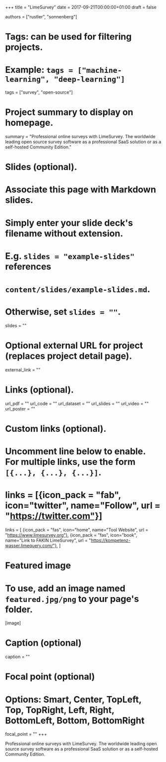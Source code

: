+++
title = "LimeSurvey"
date = 2017-09-21T00:00:00+01:00
draft = false

authors = ["rustler", "sonnenberg"]

# Tags: can be used for filtering projects.
# Example: `tags = ["machine-learning", "deep-learning"]`
tags = ["survey", "open-source"]

# Project summary to display on homepage.
summary = "Professional online surveys with LimeSurvey. The worldwide leading open source survey software as a professional SaaS solution or as a self-hosted Community Edition."

# Slides (optional).
#   Associate this page with Markdown slides.
#   Simply enter your slide deck's filename without extension.
#   E.g. `slides = "example-slides"` references 
#   `content/slides/example-slides.md`.
#   Otherwise, set `slides = ""`.
slides = ""

# Optional external URL for project (replaces project detail page).
external_link = ""

# Links (optional).
url_pdf = ""
url_code = ""
url_dataset = ""
url_slides = ""
url_video = ""
url_poster = ""

# Custom links (optional).
#   Uncomment line below to enable. For multiple links, use the form `[{...}, {...}, {...}]`.
# links = [{icon_pack = "fab", icon="twitter", name="Follow", url = "https://twitter.com"}]
links = [
{icon_pack = "fas", icon="home", name="Tool Website",  url = "https://www.limesurvey.org"},
{icon_pack = "fas", icon="book", name="Link to FAKIN LimeSurvey", url = "https://kompetenz-wasser.limequery.com/"},
]
# Featured image
# To use, add an image named `featured.jpg/png` to your page's folder. 
[image]
  # Caption (optional)
  caption = ""

  # Focal point (optional)
  # Options: Smart, Center, TopLeft, Top, TopRight, Left, Right, BottomLeft, Bottom, BottomRight
  focal_point = ""
+++

Professional online surveys with LimeSurvey. The worldwide leading open source 
survey software as a professional SaaS solution or as a self-hosted Community Edition.

